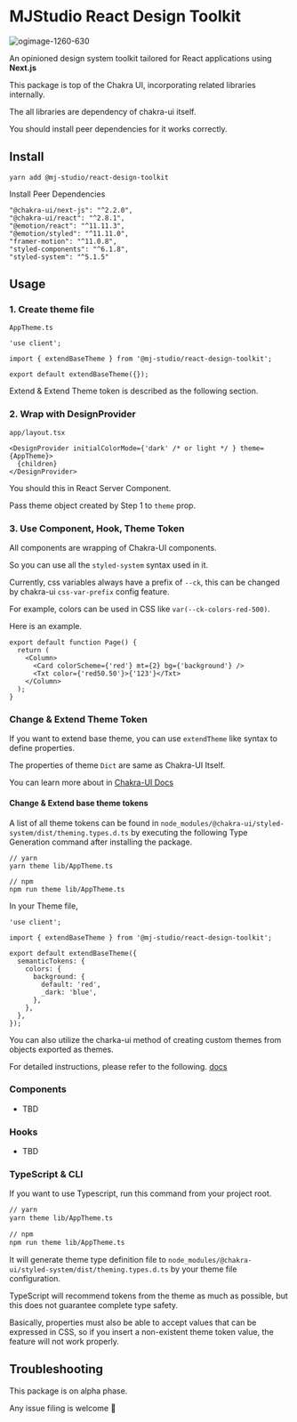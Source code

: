 # MJStudio React Design Toolkit

![ogimage-1260-630](https://github.com/mj-studio-library/react-design-toolkit/assets/33388801/daedb570-b64e-44eb-945c-ff151081e4dc)

An opinioned design system toolkit tailored for React applications using **Next.js**

This package is top of the Chakra UI, incorporating related libraries internally.

The all libraries are dependency of chakra-ui itself.

You should install peer dependencies for it works correctly.

## Install

```
yarn add @mj-studio/react-design-toolkit
```

Install Peer Dependencies

```
"@chakra-ui/next-js": "^2.2.0",
"@chakra-ui/react": "^2.8.1",
"@emotion/react": "^11.11.3",
"@emotion/styled": "^11.11.0",
"framer-motion": "^11.0.8",
"styled-components": "^6.1.8",
"styled-system": "^5.1.5"
```

## Usage

### 1. Create theme file

`AppTheme.ts`

```tsx
'use client';  
  
import { extendBaseTheme } from '@mj-studio/react-design-toolkit';  
  
export default extendBaseTheme({});
```

Extend & Extend Theme token is described as the following section.
### 2. Wrap with DesignProvider

`app/layout.tsx`

```tsx
<DesignProvider initialColorMode={'dark' /* or light */ } theme={AppTheme}>
  {children}
</DesignProvider>
```

You should this in React Server Component.

Pass theme object created by Step 1 to `theme` prop.

### 3. Use Component, Hook, Theme Token

All components are wrapping of Chakra-UI components.

So you can use all the `styled-system` syntax used in it.

Currently, css variables always have a prefix of `--ck`, this can be changed by chakra-ui `css-var-prefix` config feature.

For example, colors can be used in CSS like `var(--ck-colors-red-500)`.

Here is an example.

```tsx
export default function Page() {  
  return (  
    <Column>  
      <Card colorScheme={'red'} mt={2} bg={'background'} />  
      <Txt color={'red50.50'}>{'123'}</Txt>  
    </Column>  
  );  
}
```

### Change & Extend Theme Token

If you want to extend base theme, you can use `extendTheme` like syntax to define properties.

The properties of theme `Dict` are same as Chakra-UI Itself.

You can learn more about in [Chakra-UI Docs](https://chakra-ui.com/docs/styled-system/customize-theme)

#### Change & Extend base theme tokens

A list of all theme tokens can be found in `node_modules/@chakra-ui/styled-system/dist/theming.types.d.ts` by executing the following Type Generation command after installing the package.

```
// yarn
yarn theme lib/AppTheme.ts

// npm
npm run theme lib/AppTheme.ts
```

In your Theme file, 

```tsx
'use client';  
  
import { extendBaseTheme } from '@mj-studio/react-design-toolkit';  
  
export default extendBaseTheme({  
  semanticTokens: {  
    colors: {  
      background: {  
        default: 'red',  
        _dark: 'blue',  
      },  
    },  
  },  
});
```

You can also utilize the charka-ui method of creating custom themes from objects exported as themes.

For detailed instructions, please refer to the following. [docs](https://chakra-ui.com/docs/styled-system/customize-theme)

### Components

- TBD

### Hooks

- TBD


### TypeScript & CLI

If you want to use Typescript, run this command from your project root.

```sh
// yarn
yarn theme lib/AppTheme.ts

// npm
npm run theme lib/AppTheme.ts
```

It will generate  theme type definition file to `node_modules/@chakra-ui/styled-system/dist/theming.types.d.ts` by your theme file configuration.

TypeScript will recommend tokens from the theme as much as possible, but this does not guarantee complete type safety.

Basically, properties must also be able to accept values that can be expressed in CSS, so if you insert a non-existent theme token value, the feature will not work properly.



## Troubleshooting

This package is on alpha phase.

Any issue filing is welcome 🤗
